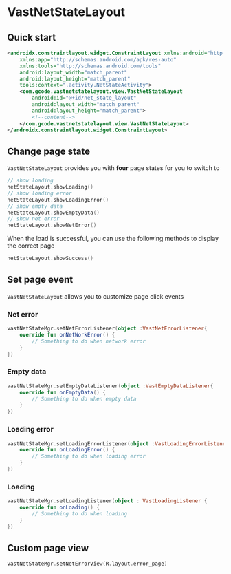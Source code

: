 # VastNetStateLayout

## Quick start

```xml
<androidx.constraintlayout.widget.ConstraintLayout xmlns:android="http://schemas.android.com/apk/res/android"
    xmlns:app="http://schemas.android.com/apk/res-auto"
    xmlns:tools="http://schemas.android.com/tools"
    android:layout_width="match_parent"
    android:layout_height="match_parent"
    tools:context=".activity.NetStateActivity">
    <com.gcode.vastnetstatelayout.view.VastNetStateLayout
        android:id="@+id/net_state_layout"
        android:layout_width="match_parent"
        android:layout_height="match_parent">
        <!--content-->
    </com.gcode.vastnetstatelayout.view.VastNetStateLayout>
</androidx.constraintlayout.widget.ConstraintLayout>
```

## Change page state

`VastNetStateLayout` provides you with **four** page states for you to switch to

```kotlin
// show loading
netStateLayout.showLoading()
// show loading error
netStateLayout.showLoadingError()
// show empty data
netStateLayout.showEmptyData()
// show net error
netStateLayout.showNetError()
```

When the load is successful, you can use the following methods to display the correct page

```kotlin
netStateLayout.showSuccess()
```

## Set page event

`VastNetStateLayout` allows you to customize page click events

### Net error

```kotlin
vastNetStateMgr.setNetErrorListener(object :VastNetErrorListener{
    override fun onNetWorkError() {
        // Something to do when network error
    }
})
```

### Empty data

```kotlin
vastNetStateMgr.setEmptyDataListener(object :VastEmptyDataListener{
    override fun onEmptyData() {
        // Something to do when empty data
    }
})
```

### Loading error

```kotlin
vastNetStateMgr.setLoadingErrorListener(object :VastLoadingErrorListener{
    override fun onLoadingError() {
        // Something to do when loading error
    }
})
```

### Loading

```kotlin
vastNetStateMgr.setLoadingListener(object : VastLoadingListener {
    override fun onLoading() {
        // Something to do when loading
    }
})
```

## Custom page view

```kotlin
vastNetStateMgr.setNetErrorView(R.layout.error_page)
```